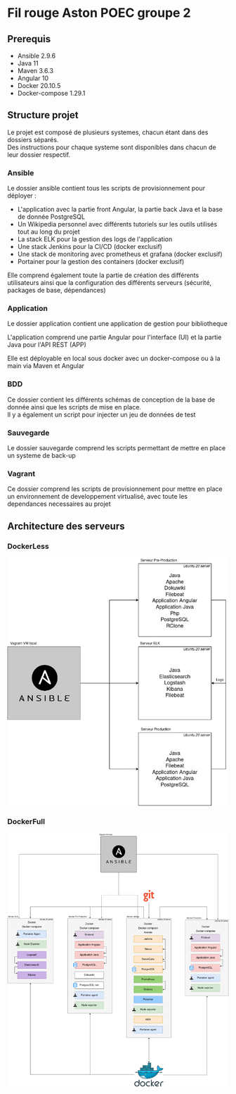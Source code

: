 # Fil rouge Aston POEC groupe 2

## Prerequis

- Ansible 2.9.6
- Java 11
- Maven 3.6.3
- Angular 10
- Docker 20.10.5
- Docker-compose 1.29.1

## Structure projet

Le projet est composé de plusieurs systemes, chacun étant dans des dossiers séparés.  
Des instructions pour chaque systeme sont disponibles dans chacun de leur dossier respectif.

### Ansible

Le dossier ansible contient tous les scripts de provisionnement pour déployer : 

- L'application avec la partie front Angular, la partie back Java et la base de donnée PostgreSQL
- Un Wikipedia personnel avec différents tutoriels sur les outils utilisés tout au long du projet
- La stack ELK pour la gestion des logs de l'application
- Une stack Jenkins pour la CI/CD (docker exclusif)
- Une stack de monitoring avec prometheus et grafana (docker exclusif)
- Portainer pour la gestion des containers (docker exclusif)

Elle comprend également toute la partie de création des différents utilisateurs ainsi que la configuration des différents serveurs (sécurité, packages de base, dépendances)

### Application

Le dossier application contient une application de gestion pour bibliotheque

L'application comprend une partie Angular pour l'interface (UI) et la partie Java pour l'API REST (APP)

Elle est déployable en local sous docker avec un docker-compose ou à la main via Maven et Angular

### BDD

Ce dossier contient les différents schémas de conception de la base de donnée ainsi que les scripts de mise en place.  
Il y a également un script pour injecter un jeu de données de test

### Sauvegarde

Le dossier sauvegarde comprend les scripts permettant de mettre en place un systeme de back-up

### Vagrant

Ce dossier comprend les scripts de provisionnement pour mettre en place un environnement de developpement virtualisé, avec toute les dependances necessaires au projet

## Architecture des serveurs

### DockerLess

![alt Architecture des serveurs sans docker](architectureServeursDockerLess.png "Architecture des serveurs sans docker")

### DockerFull

![alt Architecture des serveurs avec docker](architectureServeursDockerFull.png "Architecture des serveurs avec docker")
